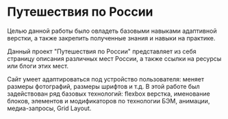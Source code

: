 # Путешествия по России
  Целью данной работы было овладеть базовыми навыками адаптивной верстки, а также закрепить полученные знания и навыки на практике.
  
  Данный проект "Путешествия по России" представляет из себя страницу описания различных мест России, а также ссылки на ресурсы или блоги этих мест.
  
  Сайт умеет адаптироваться под устройство пользователя: меняет размеры фотографий, размеры шрифтов и т.д. В этой работе был задействован ряд базовых технологий: flexbox верстка, именование блоков, элементов и модификаторов по технологии БЭМ, анимации, медиа-запросы, Grid Layout.
